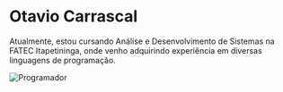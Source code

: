 # Otavio Carrascal
Atualmente, estou cursando Análise e Desenvolvimento de Sistemas na FATEC Itapetininga, onde venho adquirindo experiência em diversas linguagens de programação.

![Programador](https://media1.tenor.com/m/SxJQcg2-UGkAAAAC/working-from.gif)
